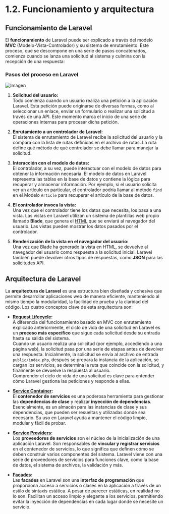 # 1.2. Funcionamiento y arquitectura

## Funcionamiento de Laravel

El **funcionamiento** de Laravel puede ser explicado a través del modelo **MVC** (Modelo-Vista-Controlador) y su sistema de enrutamiento. Este proceso, que se descompone en una serie de pasos concatenados, comienza cuando se lanza una solicitud al sistema y culmina con la recepción de una respuesta:

### Pasos del proceso en Laravel

![Imagen](https://milq.github.io/cursos/dwes/src/mvc_con_enrutamiento.png)

1. **Solicitud del usuario:**  
   Todo comienza cuando un usuario realiza una petición a la aplicación Laravel. Esta petición puede originarse de diversas formas, como al seleccionar un enlace, enviar un formulario o realizar una solicitud a través de una API. Este momento marca el inicio de una serie de operaciones internas para procesar dicha petición.

2. **Enrutamiento a un controlador de Laravel:**  
   El sistema de enrutamiento de Laravel recibe la solicitud del usuario y la compara con la lista de rutas definidas en el archivo de rutas. La ruta define qué método de qué controlador se debe llamar para manejar la solicitud.

3. **Interacción con el modelo de datos:**  
   El controlador, a su vez, puede interactuar con el modelo de datos para obtener la información necesaria. El modelo de datos en Laravel representa las tablas en la base de datos y contiene la lógica para recuperar y almacenar información. Por ejemplo, si el usuario solicita ver un artículo en particular, el controlador podría llamar al método `find` en el Modelo `Article` para recuperar el artículo de la base de datos.

4. **El controlador invoca la vista:**  
   Una vez que el controlador tiene los datos que necesita, los pasa a una vista. Las vistas en Laravel utilizan un sistema de plantillas web propio llamado **Blade**, que genera el [HTML](#t57d83141-4c7f-0f7c-23bf-352028bc7993) que se enviará al navegador del usuario. Las vistas pueden mostrar los datos pasados por el controlador.

5. **Renderización de la vista en el navegador del usuario:**  
   Una vez que Blade ha generado la vista en HTML, se devuelve al navegador del usuario como respuesta a la solicitud inicial. Laravel también puede devolver otros tipos de respuestas, como **JSON** para las solicitudes API.

## Arquitectura de Laravel

La **arquitectura de Laravel** es una estructura bien diseñada y cohesiva que permite desarrollar aplicaciones web de manera eficiente, manteniendo al mismo tiempo la modularidad, la facilidad de prueba y la claridad del código. Los cuatro conceptos clave de esta arquitectura son:

- **[Request Lifecycle](https://laravel.com/docs/lifecycle):**  
  A diferencia del funcionamiento basado en MVC con enrutamiento explicado anteriormente, el ciclo de vida de una solicitud en Laravel es un **proceso más específico** que sigue cada solicitud desde su entrada hasta su salida del sistema.  
  Cuando un usuario realiza una solicitud (por ejemplo, accediendo a una página web), la solicitud pasa por una serie de etapas antes de devolver una respuesta. Inicialmente, la solicitud se envía al archivo de entrada `public/index.php`, después se prepara la instancia de la aplicación, se cargan los servicios, se determina la ruta que coincide con la solicitud, y finalmente se devuelve la respuesta al usuario.  
  Comprender el ciclo de vida de una solicitud es clave para entender cómo Laravel gestiona las peticiones y responde a ellas.

- **[Service Container](https://laravel.com/docs/container):**  
  El **contenedor de servicios** es una poderosa herramienta para gestionar las **dependencias de clase** y realizar **inyección de dependencias**. Esencialmente, es un almacén para las instancias de clase y sus dependencias, que pueden ser resueltas y utilizadas donde sea necesario. Su uso en Laravel ayuda a mantener el código limpio, modular y fácil de probar.

- **[Service Providers](https://laravel.com/docs/providers):**  
  Los **proveedores de servicios** son el núcleo de la inicialización de una aplicación Laravel. Son responsables de **vincular y registrar servicios** en el contenedor de servicios, lo que significa que definen cómo se deben construir varios componentes del sistema. Laravel viene con una serie de proveedores de servicios para funciones clave, como la base de datos, el sistema de archivos, la validación y más.

- **[Facades](https://laravel.com/docs/facades):**  
  Las **facades** en Laravel son una **interfaz de programación** que proporciona acceso a servicios o clases en la aplicación a través de un estilo de sintaxis estática. A pesar de parecer estáticas, en realidad no lo son. Facilitan un acceso limpio y elegante a los servicios, permitiendo evitar la inyección de dependencias en cada lugar donde se necesite un servicio.
